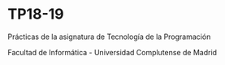 # TP18-19

Prácticas de la asignatura de Tecnología de la Programación

Facultad de Informática - Universidad Complutense de Madrid
